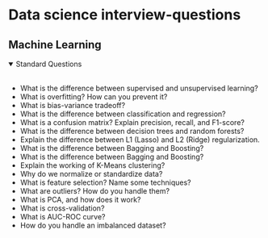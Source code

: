 # Data science interview-questions
## Machine Learning

<details open>
  <summary>Standard Questions</summary>
  </br>  
<ul>
  <li>
    What is the difference between supervised and unsupervised learning?
  </li>
  <li>
    What is overfitting? How can you prevent it?
  </li>
  <li>
    What is bias-variance tradeoff?
  </li>
  <li>
    What is the difference between classification and regression?
  </li>
  <li>
    What is a confusion matrix? Explain precision, recall, and F1-score?
  </li>
  <li>
    What is the difference between decision trees and random forests?
  </li>
  <li>Explain the difference between L1 (Lasso) and L2 (Ridge) regularization.</li>
  <li>
    What is the difference between Bagging and Boosting?
  </li>
  <li>What is the difference between Bagging and Boosting?</li>
<li>Explain the working of K-Means clustering?</li>
<li>Why do we normalize or standardize data?</li>
<li>What is feature selection? Name some techniques?</li>
<li>What are outliers? How do you handle them?</li>
<li>What is PCA, and how does it work?</li>
<li>What is cross-validation?</li>
<li>What is AUC-ROC curve?</li>
<li>How do you handle an imbalanced dataset?</li>
</ul>
</details>
